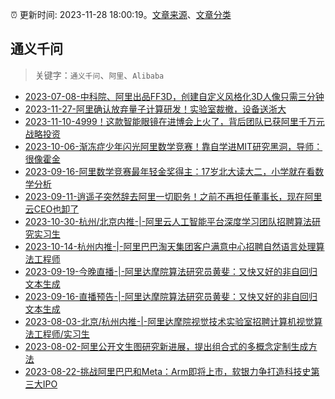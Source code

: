 :alarm_clock: 更新时间: 2023-11-28 18:00:19。[文章来源](/README.md)、[文章分类](/TAGS.md)

## 通义千问


> 关键字：`通义千问`、`阿里`、`Alibaba`



- [2023-07-08-中科院、阿里出品FF3D，创建自定义风格化3D人像只需三分钟](https://posts.careerengine.us/p/64a8f17356a2e2354e54ec78) 
- [2023-11-27-阿里确认放弃量子计算研发！实验室裁撤，设备送浙大](https://posts.careerengine.us/p/6564244b6ace1008276d37f3) 
- [2023-11-10-4999！这款智能眼镜在进博会上火了，背后团队已获阿里千万元战略投资](https://posts.careerengine.us/p/654dd02e030481116c4535e8) 
- [2023-10-06-渐冻症少年闪光阿里数学竞赛！靠自学进MIT研究黑洞，导师：很像霍金](https://posts.careerengine.us/p/651f913d4eea38290b9d0929) 
- [2023-09-16-阿里数学竞赛最年轻金奖得主：17岁北大读大二，小学就在看数学分析](https://posts.careerengine.us/p/650590fc74c19334bdafec1f) 
- [2023-09-11-逍遥子突然辞去阿里一切职务！之前不再担任董事长，现在阿里云CEO也卸了](https://posts.careerengine.us/p/64fe97375a95ca2620951c98) 
- [2023-10-30-杭州/北京内推-|-阿里云人工智能平台深度学习团队招聘算法研究实习生](https://posts.careerengine.us/p/653f844911a61c758d1cf53b) 
- [2023-10-14-杭州内推-|-​阿里巴巴淘天集团客户满意中心招聘自然语言处理算法工程师](https://posts.careerengine.us/p/652be6d9d900a769ab6eeada) 
- [2023-09-19-今晚直播-|-阿里达摩院算法研究员黄斐：又快又好的非自回归文本生成](https://posts.careerengine.us/p/65099484f0de614b0d9f413a) 
- [2023-09-16-直播预告-|-阿里达摩院算法研究员黄斐：又快又好的非自回归文本生成](https://posts.careerengine.us/p/65058c371ce3752a3eb50793) 
- [2023-08-03-北京/杭州内推-|-阿里达摩院视觉技术实验室招聘计算机视觉算法工程师/实习生](https://posts.careerengine.us/p/64cb925eaa3c0f3343d208f8) 
- [2023-08-02-阿里公开文生图研究新进展，提出组合式的多概念定制生成方法](https://posts.careerengine.us/p/64c9e828f7c8ec7b2110a222) 
- [2023-08-22-挑战阿里巴巴和Meta：Arm即将上市，软银力争打造科技史第三大IPO](https://posts.careerengine.us/p/64e4496576ee633534c3024e) 
